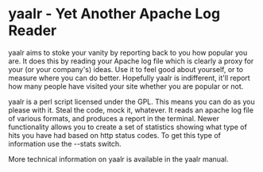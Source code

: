 # yaalr - Yet Another Apache Log Reader

yaalr aims to stoke your vanity by reporting back to you how popular you are. 
It does this by reading your Apache log file which is clearly a proxy for 
your (or your company's) ideas. Use it to feel good about yourself, or to 
measure where you can do better. Hopefully yaalr is indifferent, it'll report
how many people have visited your site whether you are popular or not.


yaalr is a perl script licensed under the GPL. This means you can do as you 
please with it. Steal the code, mock it, whatever. It reads an apache log
file of various formats, and produces a report in the terminal. Newer 
functionality allows you to create a set of statistics  showing what type of 
hits you have had based on http status codes. To get this type of information 
use the --stats switch. 

More technical information on yaalr is available in the yaalr manual.



